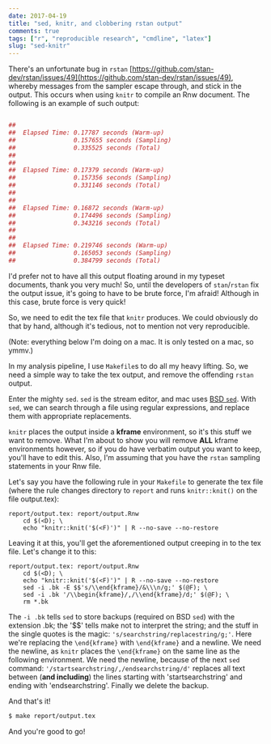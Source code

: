 ```yaml
---
date: 2017-04-19
title: "sed, knitr, and clobbering rstan output"
comments: true
tags: ["r", "reproducible research", "cmdline", "latex"]
slug: "sed-knitr"
---
```


There's an unfortunate bug in `rstan` [https://github.com/stan-dev/rstan/issues/49](https://github.com/stan-dev/rstan/issues/49), whereby messages from the sampler escape through, and stick in the output. This occurs when using `knitr` to compile an Rnw document. The following is an example of such output:

```r

## 
##  Elapsed Time: 0.17787 seconds (Warm-up)
##                0.157655 seconds (Sampling)
##                0.335525 seconds (Total)
## 
## 
##  Elapsed Time: 0.17379 seconds (Warm-up)
##                0.157356 seconds (Sampling)
##                0.331146 seconds (Total)
## 
## 
##  Elapsed Time: 0.16872 seconds (Warm-up)
##                0.174496 seconds (Sampling)
##                0.343216 seconds (Total)
## 
## 
##  Elapsed Time: 0.219746 seconds (Warm-up)
##                0.165053 seconds (Sampling)
##                0.384799 seconds (Total)
```

I'd prefer not to have all this output floating around in my typeset documents, thank you very much! So, until the developers of `stan`/`rstan` fix the output issue, it's going to have to be brute force, I'm afraid! Although in this case, brute force is very quick!

So, we need to edit the tex file that `knitr` produces. We could obviously do that by hand, although it's tedious, not to mention not very reproducible.

(Note: everything below I'm doing on a mac. It is only tested on a mac, so ymmv.)

In my analysis pipeline, I use `Makefile`s to do all my heavy lifting. So, we need a simple way to take the tex output, and remove the offending `rstan` output.

Enter the mighty `sed`. `sed` is the stream editor, and mac uses [BSD `sed`](https://www.freebsd.org/cgi/man.cgi?query=sed&sektion=&n=1). With `sed`, we can search through a file using regular expressions, and replace them with appropriate replacements.

`knitr` places the output inside a **kframe** environment, so it's this stuff we want to remove. What I'm about to show you will remove **ALL** kframe environments however, so if you do have verbatim output you want to keep, you'll have to edit this. Also, I'm assuming that you have the `rstan` sampling statements in your Rnw file.

Let's say you have the following rule in your `Makefile` to generate the tex file (where the rule changes directory to `report` and runs `knitr::knit()` on the file output.tex):

```make
report/output.tex: report/output.Rnw
	cd $(<D); \
	echo "knitr::knit('$(<F)')" | R --no-save --no-restore
```

Leaving it at this, you'll get the aforementioned output creeping in to the tex file. Let's change it to this:

```make
report/output.tex: report/output.Rnw
	cd $(<D); \
	echo "knitr::knit('$(<F)')" | R --no-save --no-restore
	sed -i .bk -E $$'s/\\end{kframe}/&\\\n/g;' $(@F); \
	sed -i .bk '/\\begin{kframe}/,/\\end{kframe}/d;' $(@F); \
	rm *.bk
```

The `-i .bk` tells `sed` to store backups (required on BSD `sed`) with the extension .bk; the '$$' tells make not to interpret the string; and the stuff in the single quotes is the magic: `'s/searchstring/replacestring/g;'`. Here we're replacing the `\end{kframe}` with `\end{kframe}` and a newline. We need the newline, as `knitr` places the `\end{kframe}` on the same line as the following environment. We need the newline, because of the next `sed` command: `'/startsearchstring/,/endsearchstring/d'` replaces all text between (**and including**) the lines starting with 'startsearchstring' and ending with 'endsearchstring'. Finally we delete the backup.

And that's it!

```bash
$ make report/output.tex
```
	
And you're good to go!
